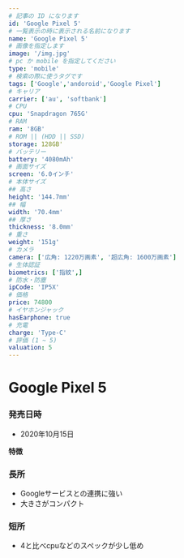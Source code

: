 ```yaml
---
# 記事の ID になります
id: 'Google Pixel 5'
# 一覧表示の時に表示される名前になります
name: 'Google Pixel 5'
# 画像を指定します
image: '/img.jpg'
# pc か mobile を指定してください
type: 'mobile'
# 検索の際に使うタグです
tags: ['Google','andoroid','Google Pixel']
# キャリア
carrier: ['au', 'softbank']
# CPU
cpu: 'Snapdragon 765G'
# RAM
ram: '8GB'
# ROM || (HDD || SSD)
storage: 128GB'
# バッテリー
battery: '4080mAh'
# 画面サイズ
screen: '6.0インチ'
# 本体サイズ
## 高さ
height: '144.7mm'
## 幅
width: '70.4mm'
## 厚さ
thickness: '8.0mm'
# 重さ
weight: '151g'
# カメラ
camera: ['広角: 1220万画素', '超広角: 1600万画素']
# 生体認証
biometrics: ['指紋',]
# 防水・防塵
ipCode: 'IP5X'
# 価格
price: 74800
# イヤホンジャック
hasEarphone: true
# 充電
charge: 'Type-C'
# 評価 (1 ~ 5)
valuation: 5
---
```


# Google Pixel 5

### 発売日時
- 2020年10月15日
  
**特徴**
### 長所
- Googleサービスとの連携に強い
- 大きさがコンパクト
### 短所
- 4と比べcpuなどのスペックが少し低め
  

